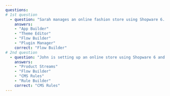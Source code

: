 ```yaml
---
questions:
# 1st question
  - question: "Sarah manages an online fashion store using Shopware 6. She wants to automate sending welcome emails to new customers, notifying the warehouse of high-demand product orders, and applying discounts to inactive customers.Which Shopware 6 feature should Sarah use to automate these tasks?"
    answers:
    - "App Builder"
    - "Theme Editor"
    - "Flow Builder"
    - "Plugin Manager"
    correct: "Flow Builder"
# 2nd question
  - question: "John is setting up an online store using Shopware 6 and wants to personalize the shopping experience for his customers. He plans to display different content on the homepage based on customer attributes such as location, purchase history, and browsing behavior. Which Shopware 6 feature should John use to dynamically display different content based on customer attributes?"
    answers:
    - "Product Streams"
    - "Flow Builder" 
    - "CMS Rules"  
    - "Rule Builder"  
    correct: "CMS Rules"
---
```


